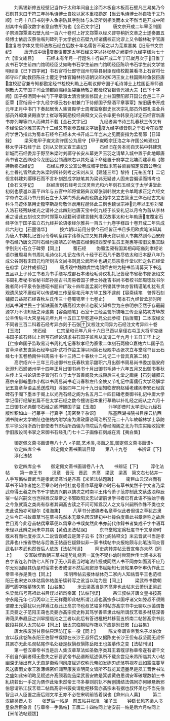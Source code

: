 <!-- { "loadSidebar": true } -->
　　刘禹锡新修五经壁记当作于太和年间自土涂而木板自木板而石壁凡三易矣乃今石刻其末曰干符三年孙毛诗博士自牧以家本重校勘定【当云毛诗博士孙自牧于文乃顺】七月十八日书刻字人鱼宗防其字别体与朱梁所刻相类而本文不然当是开成中所刻其中有磨改数字者意自牧所为也【金石文字记】
　　唐文宗开成二年宰臣判国子祭酒郑覃进石壁九经一百六十卷时上好文郑覃以经义啓导稍折文章之士遂奏置五经博士依后汉蔡伯喈刋碑列于太学创立石壁九经诸儒校正讹谬上又令翰林勒字官唐度复校字体又乖师法故石经立后数十年名儒皆不窥之以为芜累甚矣【旧唐书文宗纪】
　　唐开成中唐度奉诏覆定太学石经文字以补张参之阙更作九经字様为七十六【崇文緫目】
　　石经未有年月一行题名十行曰开成二年丁巳嵗月次于日惟丁亥书石学生前四门馆明经臣艾如晦书石学生前四门馆明经臣陈玠书石学生前文学馆明经臣【已下四字阙】书石官将仕郎守润州句容县尉臣叚绛校勘兼看书上石官将仕郎守四门助教臣陈庄士覆定字体官翰林待诏朝议郎权知沔王友上柱国赐绯鱼袋臣唐度校勘官兼专知都勘定经书检校刋勒上石朝议郎守国子毛诗博士上柱国臣章师道朝散大夫守国子司业骑都尉赐绯鱼袋臣杨敬之都检校官银青光禄大夫【已下十字阙】国子祭酒同中书门下平章事太清宫使监修国史上柱国荥阳郡开国公食邑二千户臣覃【官衔阙十字九经字様云右仆射兼门下侍郎国子祭酒平章事覃】按旧唐书开成元年正月中书门下奏起居舍人集贤殿学士周墀监察御史张次宗礼部员外郎孔温业兵部员外郎集贤殿直学士崔球等同勘校经典释文又云令率更令韩泉充详定石经官新唐书亦列墀等四人而碑并不载【金石文字记】
　　九经者易书诗三礼春秋三传又有孝经论语尔雅其实乃十二经又有张参五经文字唐度九经字様皆刻之于石今在西安府学世乃指此为蜀本石经今石经未大书开成二年岂未之见而妄指为孟蜀邪【日知録】
　　梁天祐甲子嵗太尉许国公为居守【甲子嵗昭宗迁洛之年许国公韩建也】移太学并石经于此【刘从又修文宣王庙记】
　　石经旧在务本坊自天祐中韩建筑新城而石经委弃于野至朱梁时刘鄩守长安从幕吏尹玉羽之请辇入城中置于此地即唐尚书省之西隅也今龙图吕公领漕陜右以其处洼下命徙置于府学之北墉而建亭焉【黎持新移石经记】
　　石经左传文公宣公卷成城字皆缺末笔谷梁襄昭定哀四公卷仪礼士昬礼皆然此为朱梁时所补刻考之宋刘从又【建隆三年】黎持【元祐五年】二记但言韩建刘鄩移石而不言补刻然成字缺笔其为梁讳无疑昔人固未尝徧读而博考也【金石文字记】
　　赵崡唐刻石经考云汉灵帝光和六年刻石五经文于太学讲堂此初刻也蔡邕以熹平四年与五官中郎将堂谿典议郎张训韩説太史令单飏求正定六经文字帝许之邕乃书丹刻石立于太学门外此再刻也魏正始中又立古篆隶三体石经古文用科斗鸟迹体篆用史籀李斯胡母敬体隶用程邈体此三刻也魏世宗神元年以王弥刘曜入洛石经残缺崔光之请补之此四刻也唐天宝中刻九经于长安礼记以月令为首从李林甫之请此五刻也文宗时郑覃以经籍刓谬建言雠刋准汉故事太和七年勅唐度覆定石经字体于国子监立石九经并论语孝经尔雅共一百五十九卷字様四十卷开成二年告成此六刻也【石墨镌华】
　　按六朝以前用分隶今石经皆正书且多用欧虞笔法知其为唐人书矣礼记首月令尊明皇纯字讳尊宪宗又知其非天寳以前人书矣然则今西安府学石经乃唐文宗时石经也嘉靖乙卯地震石经倒损西安学生员王尧惠等按旧文集其缺字别刻小石立于碑旁【同上】
　　蜀石经
　　伪蜀孟昶有国其相母昭裔刻孝经论语尔雅周易尚书周礼毛诗仪礼礼记左传凡十经于石石凡千数尽依太和旧本歴八年乃成公谷则有宋田元均所刻古文尚书则晁公武所补也胡元质宗愈作堂以贮之名石经堂在府学【赵抃成都记】
　　唐贞观中魏徴虞世南顔师古继为秘书监请募天下书选五品以上子孙工书者为书手缮写成都石本诸经毛诗仪礼礼记皆秘书省秘书郎张绍文书周礼者秘书省秘书郎孙朋古书周易者国子博士孙逢吉书尚书者校书郎周徳政书尔雅者简州平泉令张徳昭书题曰广政十四年盖孟昶时所镌其字体亦皆精谨笔札犹有贞观遗风故不庸俗可以传逺唯三传至皇祐元年方毕工殊不逮前【容斋续笔　曽惇石刻铺叙云益郡石经春秋左氏传三十卷蜀镌至十七卷止】
　　蜀本石九经皆孟昶时所刻其书渊世民三字皆缺画盖为唐高祖太宗讳也昶父知祥尝为庄宗明宗臣然于存朂嗣源字乃不讳知唐之泽逺矣【容斋随笔】石室十三经孟蜀所镌唯三传至皇祐初方毕故公羊传后书大宋皇祐元年九月十五日工毕乾道中晁公武参校【后唐蜀】二本取经文不同者三百二科着石经考异亦刻于石张又校注文同异为石经注文考异四十卷【玉海】
　　宋石经
　　仁宗至和元年八月十六日己酉以皇侄右屯卫大将军克继书国子监石经以上所写石经论语求书石国子监帝从其请二年九月十五日工毕上之【仁宗命国子监取易诗书周礼礼记春秋孝经为篆隶二体刻石两楹○嘉祐六年国子监言草泽章友直篆石经毕诏补试将作监主簿以同篆石经殿中丞张次立与堂除书目云石经七十五卷杨南仲书周易十书十三诗二十春秋十二礼记二十皆具真篆二体】
　　高宗绍兴十三年三月出御书左氏春秋宣示舘职六月出御书周易尚书委加临安府张澄刋石颁诸州学十四年正月出御书尚书十月出御书毛诗十六年五月又出御书春秋左传上又书论语孟子皆刋石立于太学首善阁及大成殿后三礼堂之廊庑【石刻铺叙云髙宗亲御翰墨作小楷以书周易尚书毛诗春秋左传全帙又节礼记中庸儒行大学经解学记五篇章草语孟悉送成均】淳熈四年二月十九日诏知临安府赵磻老建阁奉安石经寘碑石于阁下墨本于阁上以光尧石经之阁为名五月二十四日磻老奏御书礼记中庸大学学记儒行经解五篇不在太学石经之数今捜访旧本重行摹勒以补礼经之阙从之六月十三日御书光尧御书石经之阁牌赐国子监【玉海】
　　汴学即昔时太学旧址九经石版堆积如山一行篆字一行真字【周密癸辛杂识】
　　陈基西湖书院书目序云杭西湖书院宋太学故阯也徳祐内附学废为肃政廉访司治所至元二十八年故翰林学士承防东平徐公持浙西行部使者节即治所西偏为书院后为尊经阁阁之北为书库实始收拾宋学旧版设司书掌之宋御书石经孔门七十二子画像石刻咸在焉【夷白集】

　　御定佩文斋书画谱卷八十八
<子部,艺术类,书画之属,御定佩文斋书画谱>
　　钦定四库全书
　　御定佩文斋书画谱目録
　　第八十九卷
　　书辨证【下】
　　淳化法帖

　　钦定四库全书
　　御定佩文斋书画谱卷八十九
　　书辨证【下】
　　淳化法帖
　　第一帝王书
　　汉章　晋元　晋武　齐髙　梁武　梁髙　简文右七帖并一人手写僞帖晋武当是孝武梁髙当是齐髙【米芾法帖题跋】
　　衞巨山云汉兴而有草书不知作者姓名至章帝时齐相杜度号善作草是章帝时已有草书矣然千字文者乃梁武帝得王羲之所书千字使周兴嗣以韵次之时南平王伟令萧子范亦制此文蔡逺浪释辰宿一帖兴嗣文也岂得爲汉章帝之书邪欧阳文忠以谓前世学书者已有此语不独始于羲之今急就篇之类尚有存者其词髙古读之不问可知爲汉人之文与兴嗣所作殊不类也文忠此说殆亦可疑尔【淮海集】
　　凡草书分波磔者名章草似此者但谓之草犹古隶之生今正书故章草当在草书先然本无章名因汉建初中杜操伯度善此书章帝称之故后世目焉今此卷首帖偶章草便以爲章帝书误矣然此书亦前代作録书者集成千字中语耳米径以此辨之尚未中其病【黄伯思法帖误】
　　东书堂帖定爲杜度书千文章帝时旣未有而杜度亦汉人二说皆误或云是萧子云书【淳化阁帖释文】米云晋武书当是孝武非也仆按省啓帖与后谯王帖虽在疑録似非一家书续帖中炎报帖颇与此笔法同炎晋武名非孝武也然皆后人依放【法帖刊误】
　　阿史病转差帖云晋宣帝亦未然【同上】
　　安军破堽数朝三草书笔势糺绕若一其伪不疑仆幼时尝观世传七贤书末有白字皆连名作防七人所作了无小异虽当时笔法传授或同然人书不同亦如面焉不应乃尔无别因疑其伪是时宿辈长者或谓不然后观窦臮书赋始知七贤帖果李怀琳伪作此三帝草书亦是类也【同上】
　　宋明帝帖云报休祜休范二家内人知祜晋平王也范桂阳王也宋史以休祜爲休祐盖册牍转写之讹当以祜为是【同上】
　　梁武帝书数朝脚气脚字微摹转失笔【山谷集】
　　米云梁髙当是齐髙非也此帖末云萧衍正梁武名梁武庙号髙祖此书目误以祖爲帝耳【法帖刊误】
　　吊江叔帖非唐文皇书按髙宗永隆元年七月丙申江王元祥薨即此帖所谓江叔也髙宗多以国呼诸父如滕叔不须赐谓滕王元婴犹以元祥爲江叔此正髙宗书也叔艺韫多材帖亦髙宗书中云聊以示蔼谓鲁王灵夔之子范阳王蔼也灵夔亦髙宗叔史称其笃学善草隶此帖所谓叔艺韫多材慈深善诲蔼夙奉趋庭之训早擅临池之工者以此后有答进枇杷幷移营五桥南二帖皆髙宗书此数段并误入太宗帖中【同上】唐太宗临朝帖昨夜以下应是别日敕【山谷集】
　　唐太宗废游甘泉帖只理防辽东一役【同上】
　　陈文帝谓宣帝我名子以伯汝宜以叔此卷陈永阳王伯智书误録在长沙王叔怀后又据陈史长沙王但有叔坚而无叔怀其晜亦无此名观帖尾作名处疑是叔愼叔愼陈岳阳王也盖摹传之变【法帖刊误】
　　第一卷汉章帝书当是后人集汉章草法如圣敎序类耳王着旣谬称章帝遂有谓千文不创自兴嗣者得无愈失之邪晋武帝书品谱断赋述俱所不载余尝见米芾所临其大小帖幽深无际出有入无自是衞索间风度赋述仅称元帝如发硎刃虎骇鹗视孝武如露滋蔓草风送骤雨文孝王雅薄绵密纤润至康哀宣明简文皆所不载览其遗墨尽是夙工晋世书法之盛如此宋明略见赋述齐髙颇着能品梁武晋安故是箕裘黄伯思谓安军破堽数朝三书糺绕若出一手定为赝作此殆未然帝王书多摹则前轨不解创搆结法偶同亦何縁悬断邪伯思谓吊江叔艺韫二帖爲髙宗书覈矣谓枇杷移营亦髙宗未有据也叔怀弟也不当先伯智且以人臣置之唐后则文孝王亦不必在宋明前皆着误也【弇州山人藁】
　　第二汉魏吴晋人书
　　张芝后一帖是　前五帖并张旭　崔子玉
　　钟繇长风齐梁人书　皇象后臣象言【与章帝一手僞帖】王廙二十四帖同上谢安前一帖是后六月帖同上【米芾法帖题跋】
